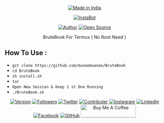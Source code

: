 <p align="center">
<a href="https://www.deepnet.ga"><img title="Made in India" src="https://img.shields.io/badge/MADE%20IN-INDIA-green?colorA=%23f5690c&colorB=%23035c00&style=for-the-badge"></a>
</p>
<p align="center">
<a href="https://www.deepnet.ga"><img alt="InstaBot" src="https://1.bp.blogspot.com/-j3n2YbQLR7I/YEXnjciQJeI/AAAAAAAAAtE/_yEzZAbfWC0wVS_e7xfSUeeKdFx1EpqcACLcBGAsYHQ/s1088/BruteBook.png"></a>
</p>
<p align="center">
<a href="https://github.com/muneebwanee"><img title="Author" src="https://img.shields.io/badge/Author-muneeb--wanee-red.svg?style=for-the-badge&logo=github"></a>
<a href="#"><img title="Open Source" src="https://img.shields.io/badge/Open%20Source-%E2%9D%A4-green?style=for-the-badge"></a>
</p>
<p align="center"> BruteBook For Termux ( No Root Need ) </p>

## How To Use :

* `git clone https://github.com/muneebwanee/BruteBook`
* `cd BruteBook`
* `sh install.sh`
* `tor`
* `Open New Session & Keep 1 st One Running`
* `./BruteBook.sh`

<p align="center">
<a href="#"><img title="Version" src="https://img.shields.io/badge/Version-1.0-green.svg?style=flat-square"></a>
<a href="https://github.com/muneebwanee"><img title="Followers" src="https://img.shields.io/github/followers/muneebwanee?color=blue&style=flat-square"></a>
<a href="https://twitter.com/muneebwanee"><img title="Twitter" src="https://img.shields.io/twitter/follow/muneebwanee?style=social"></a>
<a href="https://twitter.com/the_deepnet"><img title="Contributer" src="https://img.shields.io/twitter/follow/the_deepnet?label=%40the_deepnet&style=social"></a>
<a href="https://instagram.com/muneebwanee"><img title="Instagram" src="https://img.shields.io/badge/IG-%40muneebwanee-red?style=for-the-badge&logo=instagram"></a>
<a href="https://linkedin.com/in/muneebwanee"><img title="LinkedIn" src="https://img.shields.io/badge/LinkedIn%20-muneebwanee-orange?colorA=%23ff9696&colorB=%237E7B4E&style=for-the-badge"></a>
<a href="https://m.me/me.muneebwanee"><img title="Facebook" src="https://img.shields.io/badge/Chat-Messenger-blue?style=for-the-badge&logo=messenger"></a>
<a href="https://github.com/muneebwanee"><img title="GitHub" src="https://img.shields.io/badge/Github-Muneeb--Wanee-green?style=for-the-badge&logo=github"></a>
<a href="https://www.buymeacoffee.com/muneebwanee" target="_blank"><img src="https://www.buymeacoffee.com/assets/img/custom_images/orange_img.png" alt="Buy Me A Coffee" style="height: 41px !important;width: 174px !important;box-shadow: 0px 3px 2px 0px rgba(190, 190, 190, 0.5) !important;-webkit-box-shadow: 0px 3px 2px 0px rgba(190, 190, 190, 0.5) !important;" ></a>
</p>
